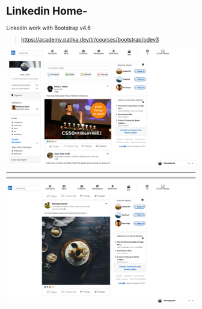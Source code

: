 # Linkedin Home-
Linkedin work with Bootstrap v4.6
>https://academy.patika.dev/tr/courses/bootstrap/odev3

![](screen.1.jpg)

-----------------------------------------------------------------
-----------------------------------------------------------------
![](screen.2.jpg)
